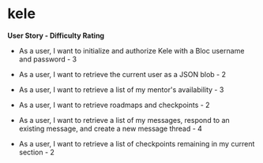 # kele
<b>User Story	- Difficulty Rating</b>

* As a user, I want to initialize and authorize Kele with a Bloc username and password -	3

* As a user, I want to retrieve the current user as a JSON blob -	2

* As a user, I want to retrieve a list of my mentor's availability -	3

* As a user, I want to retrieve roadmaps and checkpoints -	2

* As a user, I want to retrieve a list of my messages, respond to an existing message, and create a new message thread -	4

* As a user, I want to retrieve a list of checkpoints remaining in my current section -	2
